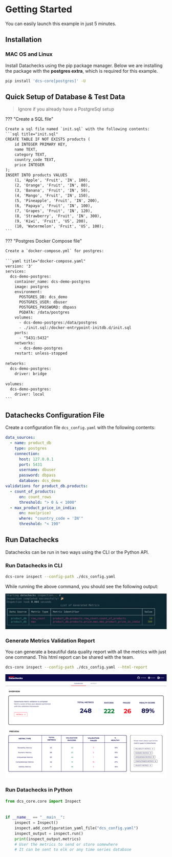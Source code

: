# **Getting Started**

You can easily launch this example in just 5 minutes.

## Installation

### MAC OS and Linux

Install Datachecks using the pip package manager.
Below we are installing the package with the **postgres extra**, which is required for this example.

```bash
pip install 'dcs-core[postgres]' -U
```
## Quick Setup of Database & Test Data
> Ignore if you already have a PostgreSql setup

??? "Create a SQL file"

    Create a sql file named `init.sql` with the following contents:
    ```sql title="init.sql"
    CREATE TABLE IF NOT EXISTS products (
        id INTEGER PRIMARY KEY,
        name TEXT,
        category TEXT,
        country_code TEXT,
        price INTEGER
    );
    INSERT INTO products VALUES
        (1, 'Apple', 'Fruit', 'IN', 100),
        (2, 'Orange', 'Fruit', 'IN', 80),
        (3, 'Banana', 'Fruit', 'IN', 50),
        (4, 'Mango', 'Fruit', 'IN', 150),
        (5, 'Pineapple', 'Fruit', 'IN', 200),
        (6, 'Papaya', 'Fruit', 'IN', 100),
        (7, 'Grapes', 'Fruit', 'IN', 120),
        (8, 'Strawberry', 'Fruit', 'IN', 300),
        (9, 'Kiwi', 'Fruit', 'US', 200),
        (10, 'Watermelon', 'Fruit', 'US', 100);
    ```

??? "Postgres Docker Compose file"


    Create a `docker-compose.yml` for postgres:

    ```yaml title="docker-compose.yaml"
    version: '3'
    services:
      dcs-demo-postgres:
        container_name: dcs-demo-postgres
        image: postgres
        environment:
          POSTGRES_DB: dcs_demo
          POSTGRES_USER: dbuser
          POSTGRES_PASSWORD: dbpass
          PGDATA: /data/postgres
        volumes:
          - dcs-demo-postgres:/data/postgres
          - ./init.sql:/docker-entrypoint-initdb.d/init.sql
        ports:
          - "5431:5432"
        networks:
          - dcs-demo-postgres
        restart: unless-stopped

    networks:
      dcs-demo-postgres:
        driver: bridge

    volumes:
      dcs-demo-postgres:
        driver: local
    ```

## Datachecks Configuration File

Create a configuration file `dcs_config.yaml` with the following contents:

```yaml title="dcs_config.yaml"
data_sources:
  - name: product_db
    type: postgres
    connection:
      host: 127.0.0.1
      port: 5431
      username: dbuser
      password: dbpass
      database: dcs_demo
validations for product_db.products:
  - count_of_products:
      on: count_rows
      threshold: "> 0 & < 1000"
  - max_product_price_in_india:
      on: max(price)
      where: "country_code = 'IN'"
      threshold: "< 190"
```

## Run Datachecks

Datachecks can be run in two ways using the CLI or the Python API.

### Run Datachecks in CLI

```bash
dcs-core inspect --config-path ./dcs_config.yaml
```

While running the above command, you should see the following output:

![Getting Started](assets/datachecks_getting_started_cli.png)

### Generate Metrics Validation Report

You can generate a beautiful data quality report with all the metrics with just one command.
This html report can be shared with the team.

```bash
dcs-core inspect --config-path ./dcs_config.yaml --html-report
```
![Getting Started](assets/datachecks_dashboard.png)

### Run Datachecks in Python

```python
from dcs_core.core import Inspect


if __name__ == "__main__":
    inspect = Inspect()
    inspect.add_configuration_yaml_file("dcs_config.yaml")
    inspect_output = inspect.run()
    print(inspect_output.metrics)
    # User the metrics to send or store somewhere
    # It can be sent to elk or any time series database
```
